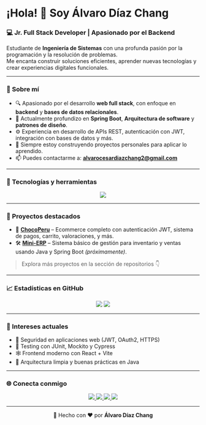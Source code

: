 <h1>¡Hola! 👋 Soy Álvaro Díaz Chang</h1>
<h3>💻 Jr. Full Stack Developer | Apasionado por el Backend</h3>

<p>
  Estudiante de <strong>Ingeniería de Sistemas</strong> con una profunda pasión por la programación y la resolución de problemas. <br>
  Me encanta construir soluciones eficientes, aprender nuevas tecnologías y crear experiencias digitales funcionales.
</p>

---

### 🧠 Sobre mí

- 🔍 Apasionado por el desarrollo **web full stack**, con enfoque en **backend** y **bases de datos relacionales**.
- 🌱 Actualmente profundizo en **Spring Boot**, **Arquitectura de software** y **patrones de diseño**.
- ⚙️ Experiencia en desarrollo de APIs REST, autenticación con JWT, integración con bases de datos y más.
- 🚀 Siempre estoy construyendo proyectos personales para aplicar lo aprendido.
- 📫 Puedes contactarme a: **alvarocesardiazchang2@gmail.com**

---

### 🚀 Tecnologías y herramientas

<p align="center">
  <img src="https://skillicons.dev/icons?i=html,css,js,ts,java,cs,python,mysql,postgres,spring,react,astro,redux,vite,git,github,vscode,figma,bootstrap,tailwind" />
</p>

---

### 📌 Proyectos destacados

- 🎯 **[ChocoPeru](https://github.com/alvaro234214125/chocoperu)** – Ecommerce completo con autenticación JWT, sistema de pagos, carrito, valoraciones, y más.  
- 🛠️ **[Mini-ERP](#)** – Sistema básico de gestión para inventario y ventas usando Java y Spring Boot *(próximamente)*.

> Explora más proyectos en la sección de repositorios 👇

---

### 📈 Estadísticas en GitHub

<p align="center">
  <img src="https://github-readme-stats.vercel.app/api/top-langs/?username=alvaro234214125&layout=compact&theme=github_dark&langs_count=10" />
  <img src="https://github-readme-stats.vercel.app/api?username=alvaro234214125&show_icons=true&theme=github_dark&hide=issues&count_private=true" />
</p>

---

### 🧩 Intereses actuales

- 🔐 Seguridad en aplicaciones web (JWT, OAuth2, HTTPS)
- 🧪 Testing con JUnit, Mockito y Cypress
- 🕸️ Frontend moderno con React + Vite
- 🧱 Arquitectura limpia y buenas prácticas en Java

---

### 🌐 Conecta conmigo

<p align="center">
  <a href="https://linkedin.com/in/alvarodiazchang" target="_blank">
    <img src="https://img.shields.io/badge/LinkedIn-blue?logo=linkedin&style=for-the-badge&logoColor=white" />
  </a>
  <a href="mailto:alvarocesardiazchang2@gmail.com">
    <img src="https://img.shields.io/badge/Gmail-red?logo=gmail&style=for-the-badge&logoColor=white" />
  </a>
  <a href="https://facebook.com/alvaro.suha" target="_blank">
    <img src="https://img.shields.io/badge/Facebook-1877F2?logo=facebook&style=for-the-badge&logoColor=white" />
  </a>
  <a href="https://instagram.com/diaz.alvaroo" target="_blank">
    <img src="https://img.shields.io/badge/Instagram-E4405F?logo=instagram&style=for-the-badge&logoColor=white" />
  </a>
</p>

---

<p align="center">
  📌 Hecho con ❤️ por <strong>Álvaro Díaz Chang</strong>
</p>
